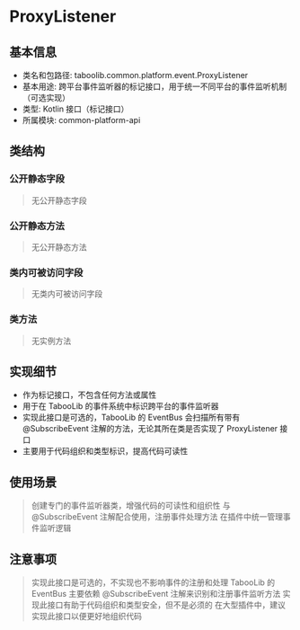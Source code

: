 # ProxyListener
## 基本信息 
- 类名和包路径: taboolib.common.platform.event.ProxyListener
- 基本用途: 跨平台事件监听器的标记接口，用于统一不同平台的事件监听机制（可选实现）
- 类型: Kotlin 接口（标记接口）
- 所属模块: common-platform-api

## 类结构 
### 公开静态字段 
> 无公开静态字段

### 公开静态方法 
> 无公开静态方法

### 类内可被访问字段 
> 无类内可被访问字段

### 类方法
> 无实例方法

## 实现细节
- 作为标记接口，不包含任何方法或属性
- 用于在 TabooLib 的事件系统中标识跨平台的事件监听器
- 实现此接口是可选的，TabooLib 的 EventBus 会扫描所有带有 @SubscribeEvent 注解的方法，无论其所在类是否实现了 ProxyListener 接口
- 主要用于代码组织和类型标识，提高代码可读性

## 使用场景 
> 创建专门的事件监听器类，增强代码的可读性和组织性
> 与 @SubscribeEvent 注解配合使用，注册事件处理方法
> 在插件中统一管理事件监听逻辑

## 注意事项 
> 实现此接口是可选的，不实现也不影响事件的注册和处理
> TabooLib 的 EventBus 主要依赖 @SubscribeEvent 注解来识别和注册事件监听方法
> 实现此接口有助于代码组织和类型安全，但不是必须的
> 在大型插件中，建议实现此接口以便更好地组织代码

